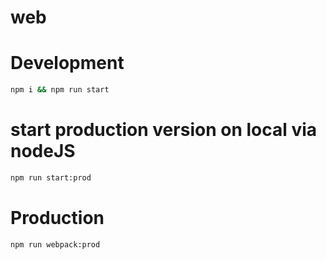 # web
# Development

```bash
npm i && npm run start
```
# start production version on local via nodeJS

```bash
npm run start:prod
```

# Production

```bash
npm run webpack:prod
```